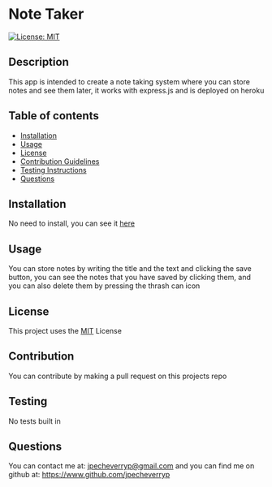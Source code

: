 # Note Taker
  [![License: MIT](https://img.shields.io/badge/License-MIT-yellow.svg)](https://opensource.org/licenses/MIT)
## Description
This app is intended to create a note taking system where you can store notes and see them later, it works with express.js and is deployed on heroku
## Table of contents
- [Installation](#installation)
- [Usage](#usage)
- [License](#license)
- [Contribution Guidelines](#contribution)
- [Testing Instructions](#testing)
- [Questions](#questions)
## Installation
No need to install, you can see it [here](https://whispering-beach-14128.herokuapp.com/)
## Usage
You can store notes by writing the title and the text and clicking the save button, you can see the notes that you have saved by clicking them, and you can also delete them by pressing the thrash can icon
## License
This project uses the [MIT](LICENSE) License 
## Contribution
You can contribute by making a pull request on this projects repo
## Testing
No tests built in
## Questions
You can contact me at: 
jpecheverryp@gmail.com
and you can find me on github at:
https://www.github.com/jpecheverryp
